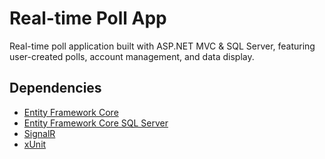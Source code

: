 # Real-time Poll App

Real-time poll application built with ASP.NET MVC & SQL Server, featuring user-created polls, account management, and data display.

## Dependencies

- [Entity Framework Core](https://docs.microsoft.com/en-us/ef/core/)
- [Entity Framework Core SQL Server](https://www.nuget.org/packages/Microsoft.EntityFrameworkCore.SqlServer/)
- [SignalR](https://docs.microsoft.com/en-us/aspnet/core/signalr/introduction)
- [xUnit](https://xunit.net/)
